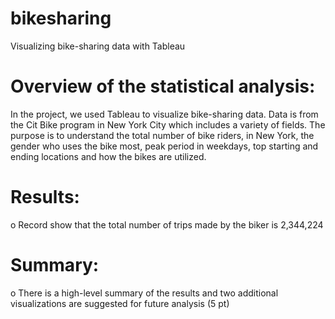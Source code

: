 # bikesharing
Visualizing bike-sharing data with Tableau
# Overview of the statistical analysis:
In the project, we used Tableau to visualize bike-sharing data. Data is from the Cit Bike program in New York City which includes a variety of fields. The purpose is to understand the total number of bike riders, in New York, the gender who uses the bike most, peak period in weekdays, top starting and ending locations and how the bikes are utilized.
# Results:
o	Record show that the total number of trips made by the biker is 2,344,224

# Summary:
o	There is a high-level summary of the results and two additional visualizations are suggested for future analysis (5 pt)
